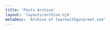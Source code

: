 ```yaml
---
title: 'Posts Archive'
layout: 'layouts/archive.njk'
metaDesc: 'Archive of learnwithgurpreet.com'
---
```

